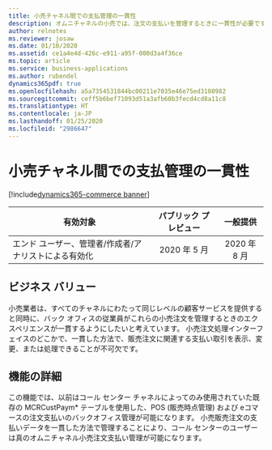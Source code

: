 ```yaml
---
title: 小売チャネル間での支払管理の一貫性
description: オムニチャネルの小売では、注文の支払いを管理するときに一貫性が必要です。 チャネル間での払戻の処理、支払いの変更、ポリシーの有効化では、一貫性が必要です。
author: relnotes
ms.reviewer: josaw
ms.date: 01/10/2020
ms.assetid: ce1a4e4d-426c-e911-a95f-000d3a4f36ce
ms.topic: article
ms.service: business-applications
ms.author: rubendel
dynamics365pdf: true
ms.openlocfilehash: a5a7354531844bc00211e7035e46e75ed3108982
ms.sourcegitcommit: ceff5b6bef71093d51a3afb60b3fecd4cd8a11c8
ms.translationtype: HT
ms.contentlocale: ja-JP
ms.lasthandoff: 01/25/2020
ms.locfileid: "2986647"
---
```

# <a name="consistency-in-payments-management-across-retail-channels"></a>小売チャネル間での支払管理の一貫性
[!include[dynamics365-commerce banner](../includes/dynamics365-commerce.md)]

| 有効対象    |  パブリック プレビュー | 一般提供 | 
| ---------- | :----------: |:----------: |
|エンド ユーザー、管理者/作成者/アナリストによる有効化|2020 年 5 月| 2020 年 8 月|


## <a name="business-value"></a>ビジネス バリュー
<!-- bv start -->
小売業者は、すべてのチャネルにわたって同じレベルの顧客サービスを提供すると同時に、バック オフィスの従業員がこれらの小売注文を管理するときのエクスペリエンスが一貫するようにしたいと考えています。 小売注文処理インターフェイスのどこかで、一貫した方法で、販売注文に関連する支払い取引を表示、変更、または処理できることが不可欠です。
<!-- bv end -->



## <a name="feature-details"></a>機能の詳細
<!--feature detail start -->
この機能では、以前はコール センター チャネルによってのみ使用されていた既存の MCRCustPaym* テーブルを使用した、POS (販売時点管理) および eコマースの注文支払いのバックオフィス管理が可能になります。 小売販売注文の支払いデータを一貫した方法で管理することにより、コール センターのユーザーは真のオムニチャネル小売注文支払い管理が可能になります。
<!--feature detail end -->









